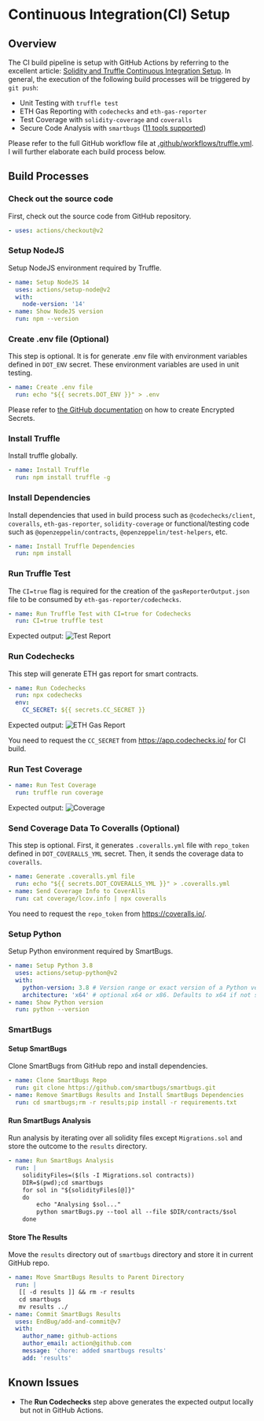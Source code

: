 # Continuous Integration(CI) Setup

## Overview
The CI build pipeline is setup with GitHub Actions by referring to the excellent article: [Solidity and Truffle Continuous Integration Setup](https://ethereum.org/en/developers/tutorials/solidity-and-truffle-continuous-integration-setup/). In general, the execution of the following build processes will be triggered by `git push`:

 - Unit Testing with `truffle test`
 - ETH Gas Reporting with `codechecks` and `eth-gas-reporter`
 - Test Coverage with `solidity-coverage` and `coveralls`
 - Secure Code Analysis with `smartbugs` ([11 tools supported](https://github.com/smartbugs/smartbugs#supported-tools))

 Please refer to the full GitHub workflow file at [.github/workflows/truffle.yml](../.github/workflows/truffle.yml). I will further elaborate each build process below.



## Build Processes

### Check out the source code
First, check out the source code from GitHub repository.
```yaml
- uses: actions/checkout@v2
```    

### Setup NodeJS
Setup NodeJS environment required by Truffle.
```yaml
- name: Setup NodeJS 14
  uses: actions/setup-node@v2
  with:
    node-version: '14'
- name: Show NodeJS version    
  run: npm --version
```

### Create .env file (Optional)
This step is optional. It is for generate .env file with environment variables defined in `DOT_ENV` secret. These environment variables are used in unit testing.
```yaml    
- name: Create .env file
  run: echo "${{ secrets.DOT_ENV }}" > .env
```
Please refer to [the GitHub documentation](https://docs.github.com/en/actions/reference/encrypted-secrets) on how to create Encrypted Secrets.

### Install Truffle
Install truffle globally.
```yaml
- name: Install Truffle
  run: npm install truffle -g
```

### Install Dependencies
Install dependencies that used in build process such as `@codechecks/client`, `coveralls`, `eth-gas-reporter`, `solidity-coverage` or functional/testing code such as `@openzeppelin/contracts`, `@openzeppelin/test-helpers`, etc.
```yaml
- name: Install Truffle Dependencies
  run: npm install      
```

### Run Truffle Test
The `CI=true` flag is required for the creation of the `gasReporterOutput.json` file to be consumed by `eth-gas-reporter/codechecks`.
```yaml
- name: Run Truffle Test with CI=true for Codechecks  
  run: CI=true truffle test
```
Expected output:
![Test Report](https://github.com/limcheekin/eth-dapps-nextjs-boiletplate/raw/master/doc/images/test.png "Test Report")

### Run Codechecks
This step will generate ETH gas report for smart contracts.
```yaml
- name: Run Codechecks
  run: npx codechecks
  env:
    CC_SECRET: ${{ secrets.CC_SECRET }}  
```
Expected output:
![ETH Gas Report](https://github.com/limcheekin/eth-dapps-nextjs-boiletplate/raw/master/doc/images/eth-gas-report.png "ETH Gas Report")

You need to request the `CC_SECRET` from https://app.codechecks.io/ for CI build.

### Run Test Coverage
```yaml
- name: Run Test Coverage
  run: truffle run coverage
```
Expected output:
![Coverage](https://github.com/limcheekin/eth-dapps-nextjs-boiletplate/raw/master/doc/images/coverage.png "Coverage")

### Send Coverage Data To Coveralls (Optional)
This step is optional. First, it generates `.coveralls.yml` file with `repo_token` defined in `DOT_COVERALLS_YML` secret. Then, it sends the coverage data to `coveralls`.
```yaml    
- name: Generate .coveralls.yml file
  run: echo "${{ secrets.DOT_COVERALLS_YML }}" > .coveralls.yml
- name: Send Coverage Info to CoverAlls
  run: cat coverage/lcov.info | npx coveralls
```

You need to request the `repo_token` from https://coveralls.io/.

### Setup Python
Setup Python environment required by SmartBugs.
```yaml
- name: Setup Python 3.8  
  uses: actions/setup-python@v2
  with:
    python-version: 3.8 # Version range or exact version of a Python version to use, using SemVer's version range syntax
    architecture: 'x64' # optional x64 or x86. Defaults to x64 if not specified
- name: Show Python version
  run: python --version
```

### SmartBugs
#### Setup SmartBugs
Clone SmartBugs from GitHub repo and install dependencies.
```yaml
- name: Clone SmartBugs Repo
  run: git clone https://github.com/smartbugs/smartbugs.git
- name: Remove SmartBugs Results and Install SmartBugs Dependencies
  run: cd smartbugs;rm -r results;pip install -r requirements.txt
``` 

#### Run SmartBugs Analysis
Run analysis by iterating over all solidity files except `Migrations.sol` and store the outcome to the `results` directory.
```yaml
- name: Run SmartBugs Analysis
  run: |
    solidityFiles=($(ls -I Migrations.sol contracts))
    DIR=$(pwd);cd smartbugs
    for sol in "${solidityFiles[@]}"
    do
        echo "Analysing $sol..."
        python smartBugs.py --tool all --file $DIR/contracts/$sol
    done
 ```

 #### Store The Results
 Move the `results` directory out of `smartbugs` directory and store it in current GitHub repo.
 ```yaml         
- name: Move SmartBugs Results to Parent Directory
   run: |
    [[ -d results ]] && rm -r results
    cd smartbugs
    mv results ../
- name: Commit SmartBugs Results
   uses: EndBug/add-and-commit@v7
   with:
     author_name: github-actions
     author_email: action@github.com
     message: 'chore: added smartbugs results'
     add: 'results'
```

## Known Issues
- The __Run Codechecks__ step above generates the expected output locally but not in GitHub Actions.